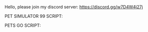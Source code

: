 Hello, please join my discord server: https://discord.gg/w7D4W4j27j

PET SIMULATOR 99 SCRIPT:


PETS GO SCRIPT:
